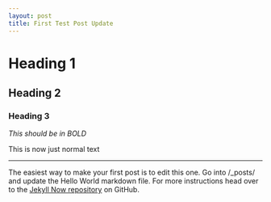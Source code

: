 ```yaml
---
layout: post
title: First Test Post Update
---
```


# Heading 1

## Heading 2

### Heading 3

*This should be in BOLD*

This is now just normal text

---





The easiest way to make your first post is to edit this one. Go into /_posts/ and update the Hello World markdown file. For more instructions head over to the [Jekyll Now repository](https://github.com/barryclark/jekyll-now) on GitHub.